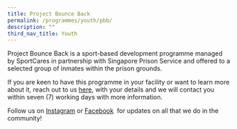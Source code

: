 ```yaml
---
title: Project Bounce Back
permalink: /programmes/youth/pbb/
description: ""
third_nav_title: Youth
---
```

Project Bounce Back is a sport-based development programme managed by SportCares in partnership with Singapore Prison Service and offered to a selected group of inmates within the prison grounds. 


If you are keen to have this programme in your facility or want to learn more about it, reach out to us&nbsp;[here](mailto:sportcares@sport.gov.sg), with your details and we will contact you within seven (7) working days with more information.

Follow us on&nbsp;[Instagram](https://safe.menlosecurity.com/https://www.instagram.com/sportcares/)&nbsp;or&nbsp;[Facebook](https://safe.menlosecurity.com/https://www.facebook.com/SportCaresSG)&nbsp; for updates on all that we do in the community!
